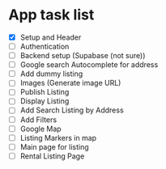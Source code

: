 # App task list

- [x] Setup and Header
- [ ] Authentication
- [ ] Backend setup (Supabase (not sure))
- [ ] Google search Autocomplete for address
- [ ] Add dummy listing
- [ ] Images (Generate image URL)
- [ ] Publish Listing
- [ ] Display Listing
- [ ] Add Search Listing by Address
- [ ] Add Filters
- [ ] Google Map
- [ ] Listing Markers in map 
- [ ] Main page for listing
- [ ] Rental Listing Page
